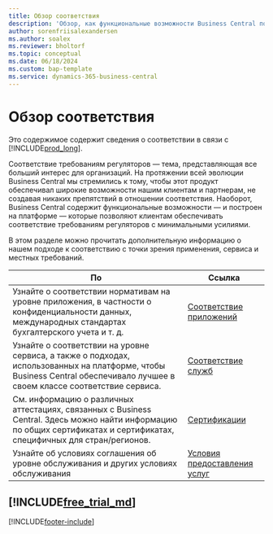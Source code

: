 ```yaml
---
title: Обзор соответствия
description: 'Обзор, как функциональные возможности Business Central построены на платформе и позволяют клиентам легко обеспечивать соответствие и соблюдать нормативное законодательные нормы.'
author: sorenfriisalexandersen
ms.author: soalex
ms.reviewer: bholtorf
ms.topic: conceptual
ms.date: 06/18/2024
ms.custom: bap-template
ms.service: dynamics-365-business-central
---
```


# <a name="compliance-overview"></a>Обзор соответствия

Это содержимое содержит сведения о соответствии в связи с [!INCLUDE[prod_long](../includes/prod_long.md)].

Соответствие требованиям регуляторов — тема, представляющая все больший интерес для организаций. На протяжении всей эволюции Business Central мы стремились к тому, чтобы этот продукт обеспечивал широкие возможности нашим клиентам и партнерам, не создавая никаких препятствий в отношении соответствия. Наоборот, Business Central содержит функциональные возможности &mdash; и построен на платформе &mdash; которые позволяют клиентам обеспечивать соответствие требованиям регуляторов с минимальными усилиями.

В этом разделе можно прочитать дополнительную информацию о нашем подходе к соответствию с точки зрения применения, сервиса и местных требований.

|По|Ссылка|  
|------------|-------------|  
|Узнайте о соответствии нормативам на уровне приложения, в частности о конфиденциальности данных, международных стандартах бухгалтерского учета и т. д.|[Соответствие приложений](compliance-application-compliance.md)|  
|Узнайте о соответствии на уровне сервиса, а также о подходах, использованных на платформе, чтобы Business Central обеспечивало лучшее в своем классе соответствие сервиса.|[Соответствие служб](compliance-service-compliance.md)|  
|См. информацию о различных аттестациях, связанных с Business Central. Здесь можно найти информацию по общих сертификатах и сертификатах, специфичных для стран/регионов.|[Сертификации](compliance-certifications.md)|  
|Узнайте об условиях соглашения об уровне обслуживания и других условиях обслуживания|[Условия предоставления услуг](compliance-service-compliance.md#service-terms)|  

## [!INCLUDE[free_trial_md](../includes/free_trial_md.md)]  


[!INCLUDE[footer-include](../includes/footer-banner.md)]
